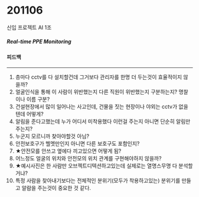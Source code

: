 # 201106

신입 프로젝트 AI 1조

##### Real-time PPE Monitoring
#### 피드백

<hr>

1. 층마다 cctv를 다 설치할건데 그거보다 관리자를 한명 더 두는것이 효율적이지 않을까?
2. 얼굴인식을 통해 이 사람이 위반했는지 다른 직원이 위반했는지 구분하는지? 명찰이나 이름 구분?
3. 건설현장에서 많이 일어나는 사고인데, 건물을 짓는 현장이나 야외는 cctv가 없을텐데 어떻게?
4. 알림을 준다고했는데 누가 어디서 미착용했다 이런걸 주는지 아니면 단순히 알림만 주는지?
5. 누군지 모르니까 찾아야할것 아님?
6. 안전보호구가 헬멧만인지 아니면 다른 보호구도 포함인지?
7. ★안전모를 안쓰고 옆에다 끼고있으면 어떻게 됨?
8. 어느정도 얼굴의 위치와 안전모의 위치 관계를 구현해야하지 않을까?
9. ★예시사진은 한 사람만 오브젝트디텍션하고있는데 실제로는 열명스무명 다 분석할거냐?
10. 특정 사람을 찾아내기보다는 전체적인 분위기(모두가 착용하고있는) 분위기를 만들고 알람을 주는것이 중요한 것 같다.